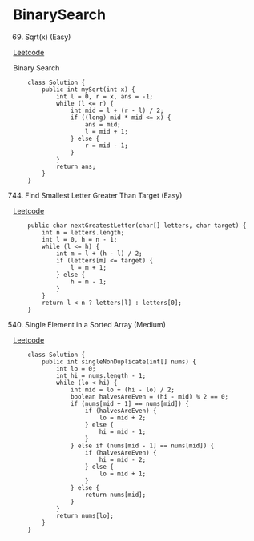 # BinarySearch
69. Sqrt(x) (Easy)

[Leetcode](https://leetcode.com/problems/sqrtx/description/)

Binary Search

        class Solution {
            public int mySqrt(int x) {
                int l = 0, r = x, ans = -1;
                while (l <= r) {
                    int mid = l + (r - l) / 2;
                    if ((long) mid * mid <= x) {
                        ans = mid;
                        l = mid + 1;
                    } else {
                        r = mid - 1;
                    }
                }
                return ans;
            }
        }

744. Find Smallest Letter Greater Than Target (Easy)

[Leetcode](https://leetcode.com/problems/find-smallest-letter-greater-than-target/description/)


        public char nextGreatestLetter(char[] letters, char target) {
            int n = letters.length;
            int l = 0, h = n - 1;
            while (l <= h) {
                int m = l + (h - l) / 2;
                if (letters[m] <= target) {
                    l = m + 1;
                } else {
                    h = m - 1;
                }
            }
            return l < n ? letters[l] : letters[0];
        }
       
       
 540. Single Element in a Sorted Array (Medium)

[Leetcode](https://leetcode-cn.com/problems/single-element-in-a-sorted-array/description/)

        class Solution {
            public int singleNonDuplicate(int[] nums) {
                int lo = 0;
                int hi = nums.length - 1;
                while (lo < hi) {
                    int mid = lo + (hi - lo) / 2;
                    boolean halvesAreEven = (hi - mid) % 2 == 0;
                    if (nums[mid + 1] == nums[mid]) {
                        if (halvesAreEven) {
                            lo = mid + 2;
                        } else {
                            hi = mid - 1;
                        }
                    } else if (nums[mid - 1] == nums[mid]) {
                        if (halvesAreEven) {
                            hi = mid - 2;
                        } else {
                            lo = mid + 1;
                        }
                    } else {
                        return nums[mid];
                    }
                }
                return nums[lo];
            }
        }


